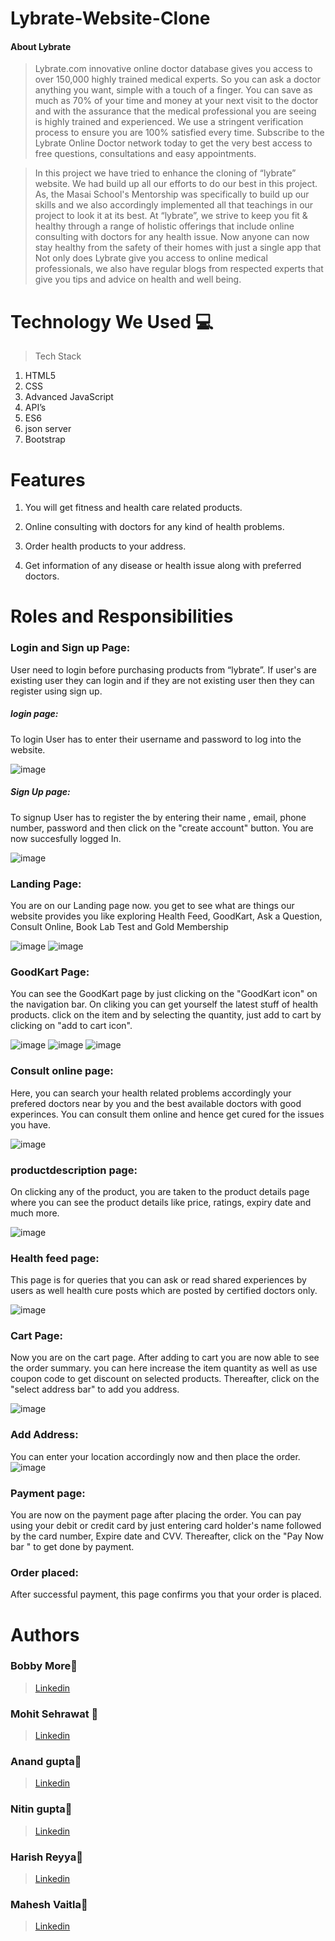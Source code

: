 # Lybrate-Website-Clone
#### About Lybrate
>  Lybrate.com innovative online doctor database gives you access to over 150,000 highly trained medical experts. So you can ask a doctor anything you want, simple with a touch of a finger. You can save as much as 70% of your time and money at your next visit to the doctor and with the assurance that the medical professional you are seeing is highly trained and experienced. We use a stringent verification process to ensure you are 100% satisfied every time. Subscribe to the Lybrate Online Doctor network today to get the very best access to free questions, consultations and easy appointments.

> In this project we have tried to enhance the cloning of “lybrate” website. We had build up all our efforts to do our best in this project. As, the Masai School's Mentorship  was specifically to build up our skills and we also accordingly implemented all that teachings in our project to look it at its best.
> At  “lybrate”, we strive to keep you fit & healthy through a range of holistic offerings that include online consulting with doctors for any health issue. Now anyone can now stay healthy from the safety of their homes with just a single app that Not only does Lybrate give you access to online medical professionals, we also have regular blogs from respected experts that give you tips and advice on health and well being.

# Technology We Used :computer:
> Tech Stack 
1. HTML5
2. CSS
3. Advanced JavaScript
4. API’s
5. ES6
6. json server
7. Bootstrap


# Features
1. You will get fitness and health care related products.

2. Online consulting with doctors for any kind of health problems.

3. Order health products to your address.

4. Get information of any disease or health issue along with preferred doctors.




# Roles and Responsibilities


### Login and Sign up Page:
User need to login before purchasing products from “lybrate”. If user's are existing user they can login and if they are not existing user then they can register using sign up.

##### login page:
To login User has to enter their username and password to log into the website.

![image]()

##### Sign Up page:
To signup User has to register the by entering their name , email, phone number, password and then click on the "create account" button. You are now succesfully logged In.

![image]()

### Landing Page:
You are on our Landing page now. you get to see what are things our website provides you like exploring 
Health Feed, GoodKart, Ask a Question, Consult Online, Book Lab Test and Gold Membership

![image]()
![image]()

### GoodKart Page:
You can see the GoodKart page by just clicking on the "GoodKart  icon" on the navigation bar. On cliking you can get yourself the latest stuff of health products. click on the item and by selecting the quantity, just add to cart by clicking on "add to cart icon".

![image]()
![image]()
![image]()
### Consult online page:
Here, you can search your health related problems accordingly your prefered doctors near by you and the best available doctors with good experinces. You can consult them online and hence get cured for the issues you have.

![image]()

### productdescription page:
On clicking any of the product, you are taken to the product details page where you can see the product details like price, ratings, expiry date and much more.

![image]()

### Health feed page:
This page is for queries that you can ask or read shared experiences by users as well health cure posts which are posted by certified doctors only.


![image]()

### Cart Page:
Now you are on the cart page. After adding to cart you are now able to see the order summary. you can here increase the item quantity as well as use coupon code to get discount on selected products. Thereafter, click on the "select address bar" to add you address.

![image]()

### Add Address:
You can enter your location accordingly now and then place the order.
![image]()

### Payment page:
You are now on the payment page after placing the order. You can pay using your debit or credit card by just entering card holder's name followed by the card number, Expire date and CVV. Thereafter, click on the "Pay Now bar " to get done by payment.



### Order placed:

After successful payment, this page confirms you that your order is placed.

# Authors

### Bobby More:boy:
>  [Linkedin](https://www.linkedin.com/in/)

### Mohit Sehrawat :boy:
> [Linkedin](https://www.linkedin.com/in/m-sehrawat)

### Anand gupta:boy:
> [Linkedin](https://www.linkedin.com/in/)

### Nitin gupta:boy:
> [Linkedin](https://www.linkedin.com/in/nitin-gupta-1b4b17209)

### Harish Reyya:boy:
> [Linkedin](https://www.linkedin.com/in/r-harish-832793218)

### Mahesh Vaitla:boy:
> [Linkedin](https://www.linkedin.com/in/mahesh-vaitla-81a096125)


